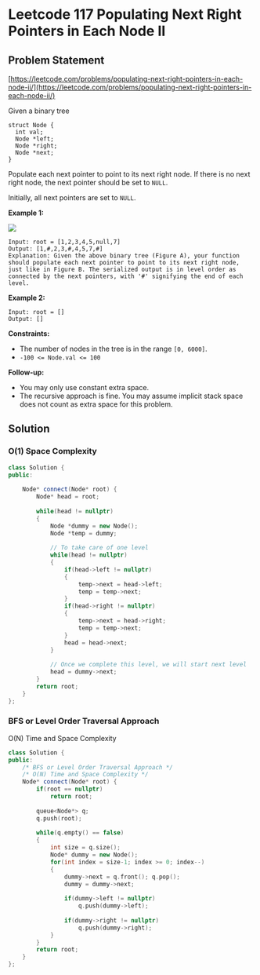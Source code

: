 # Leetcode 117 Populating Next Right Pointers in Each Node II

## Problem Statement

[https://leetcode.com/problems/populating-next-right-pointers-in-each-node-ii/](https://leetcode.com/problems/populating-next-right-pointers-in-each-node-ii/)

Given a binary tree

```text
struct Node {
  int val;
  Node *left;
  Node *right;
  Node *next;
}
```

Populate each next pointer to point to its next right node. If there is no next right node, the next pointer should be set to `NULL`.

Initially, all next pointers are set to `NULL`.

**Example 1:** 

![](https://assets.leetcode.com/uploads/2019/02/15/117_sample.png)

```text
Input: root = [1,2,3,4,5,null,7]
Output: [1,#,2,3,#,4,5,7,#]
Explanation: Given the above binary tree (Figure A), your function should populate each next pointer to point to its next right node, just like in Figure B. The serialized output is in level order as connected by the next pointers, with '#' signifying the end of each level.
```

**Example 2:**

```text
Input: root = []
Output: []
```

**Constraints:**

* The number of nodes in the tree is in the range `[0, 6000]`.
* `-100 <= Node.val <= 100`

**Follow-up:**

* You may only use constant extra space.
* The recursive approach is fine. You may assume implicit stack space does not count as extra space for this problem.

## Solution

### O\(1\) Space Complexity

```cpp
class Solution {
public:
    
    Node* connect(Node* root) {
        Node* head = root;
        
        while(head != nullptr)
        {
            Node *dummy = new Node();
            Node *temp = dummy;
            
            // To take care of one level
            while(head != nullptr)
            {
                if(head->left != nullptr)
                {
                    temp->next = head->left;
                    temp = temp->next;
                }
                if(head->right != nullptr)
                {
                    temp->next = head->right;
                    temp = temp->next;
                }
                head = head->next;
            }
            
            // Once we complete this level, we will start next level
            head = dummy->next;
        }
        return root;
    }
};
```

### BFS or Level Order Traversal Approach

O\(N\) Time and Space Complexity

```cpp
class Solution {
public:
    /* BFS or Level Order Traversal Approach */
    /* O(N) Time and Space Complexity */
    Node* connect(Node* root) {
        if(root == nullptr)
            return root;
        
        queue<Node*> q;
        q.push(root);
        
        while(q.empty() == false)
        {
            int size = q.size();
            Node* dummy = new Node();
            for(int index = size-1; index >= 0; index--)
            {
                dummy->next = q.front(); q.pop();
                dummy = dummy->next;
                
                if(dummy->left != nullptr)
                    q.push(dummy->left);
                
                if(dummy->right != nullptr)
                    q.push(dummy->right);
            }
        }
        return root;
    }      
};
```

